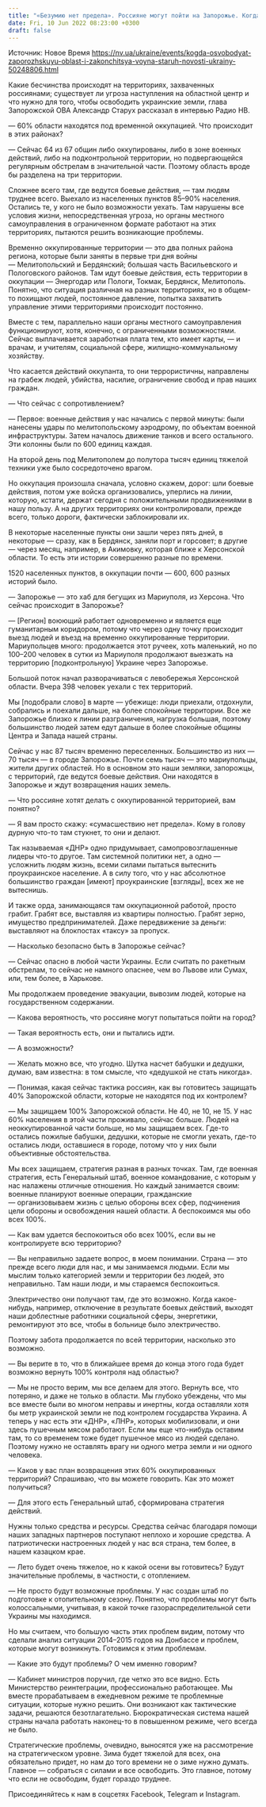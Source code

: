 ```yaml
---
title: "«Безумию нет предела». Россияне могут пойти на Запорожье. Когда удастся их выгнать из области — интервью с главой ОВА Александром Старухом"
date: Fri, 10 Jun 2022 08:23:00 +0300
draft: false
---
```

Источник: Новое Время https://nv.ua/ukraine/events/kogda-osvobodyat-zaporozhskuyu-oblast-i-zakonchitsya-voyna-staruh-novosti-ukrainy-50248806.html


Какие бесчинства происходят на территориях, захваченных россиянами; существует ли угроза наступления на областной центр и что нужно для того, чтобы освободить украинские земли, глава Запорожской ОВА Александр Старух рассказал в интервью Радио НВ.

— 60% области находятся под временной оккупацией. Что происходит в этих районах?

— Сейчас 64 из 67 общин либо оккупированы, либо в зоне военных действий, либо на подконтрольной территории, но подвергающейся регулярным обстрелам в значительной части. Поэтому область вроде бы разделена на три территории.

Сложнее всего там, где ведутся боевые действия, — там людям труднее всего. Выехало из населенных пунктов 85–90% населения. Остались те, у кого не было возможности уехать. Там нарушены все условия жизни, непосредственная угроза, но органы местного самоуправления в ограниченном формате работают на этих территориях, пытаются решить возникающие проблемы.

Временно оккупированные территории — это два полных района региона, которые были заняты в первые три дня войны — Мелитопольский и Бердянский; большая часть Васильевского и Пологовского районов. Там идут боевые действия, есть территории в оккупации — Энергодар или Пологи, Токмак, Бердянск, Мелитополь. Понятно, что ситуация различная на разных территориях, но в общем-то похищают людей, постоянное давление, попытка захватить управление этими территориями происходит постоянно.

Вместе с тем, параллельно наши органы местного самоуправления функционируют, хотя, конечно, с ограниченными возможностями. Сейчас выплачивается заработная плата тем, кто имеет карты, — и врачам, и учителям, социальной сфере, жилищно-коммунальному хозяйству.

Что касается действий оккупанта, то они террористичны, направлены на грабеж людей, убийства, насилие, ограничение свобод и прав наших граждан.

— Что сейчас с сопротивлением?

— Первое: военные действия у нас начались с первой минуты: были нанесены удары по мелитопольскому аэродрому, по объектам военной инфраструктуры. Затем началось движение танков и всего остального. Эти колонны были по 600 единиц каждая.

На второй день под Мелитополем до полутора тысяч единиц тяжелой техники уже было сосредоточено врагом.

Но оккупация произошла сначала, условно скажем, дорог: шли боевые действия, потом уже войска организовались, уперлись на линии, которую, кстати, держат сегодня с положительными продвижениями в нашу пользу. А на других территориях они контролировали, прежде всего, только дороги, фактически заблокировали их.

В некоторые населенные пункты они зашли через пять дней, в некоторые — сразу, как в Бердянск, заняли порт и горсовет; в другие — через месяц, например, в Акимовку, которая ближе к Херсонской области. То есть эти истории совершенно разные по времени.

1520 населенных пунктов, в оккупации почти — 600, 600 разных историй было.

— Запорожье — это хаб для бегущих из Мариуполя, из Херсона. Что сейчас происходит в Запорожье?

— [Регион] воюющий работает одновременно и является еще гуманитарным коридором, потому что через одну точку происходит выезд людей и въезд на временно оккупированные территории. Мариупольцев много: продолжается этот ручеек, хоть маленький, но по 100–200 человек в сутки из Мариуполя продолжают выезжать на территорию [подконтрольную] Украине через Запорожье.

Большой поток начал разворачиваться с левобережья Херсонской области. Вчера 398 человек уехали с тех территорий.

Мы [подобрали слово] в марте — убежище: люди приехали, отдохнули, собрались и поехали дальше, на более спокойные территории. Все же Запорожье близко к линии разграничения, нагрузка большая, поэтому большинство людей затем едут дальше в более спокойные общины Центра и Запада нашей страны.

Сейчас у нас 87 тысяч временно переселенных. Большинство из них — 70 тысяч — в городе Запорожье. Почти семь тысяч — это мариупольцы, жители других областей. Но в основном это наши земляки, запорожцы, с территорий, где ведутся боевые действия. Они находятся в Запорожье и ждут возвращения наших земель.

— Что россияне хотят делать с оккупированной территорией, вам понятно?

— Я вам просто скажу: «сумасшествию нет предела». Кому в голову дурную что-то там стукнет, то они и делают.

Так называемая «ДНР» одно придумывает, самопровозглашенные лидеры что-то другое. Там системной политики нет, а одно — усложнить людям жизнь, всеми силами пытаться вытеснить проукраинское население. А в силу того, что у нас абсолютное большинство граждан [имеют] проукраинские [взгляды], всех же не вытеснишь.

И также орда, занимающаяся там оккупационной работой, просто грабит. Грабят все, выставляя из квартиры полностью. Грабят зерно, имущество предпринимателей. Даже передвижение за деньги: выставляют на блокпостах «таксу» за пропуск.

— Насколько безопасно быть в Запорожье сейчас?

— Сейчас опасно в любой части Украины. Если считать по ракетным обстрелам, то сейчас не намного опаснее, чем во Львове или Сумах, или, тем более, в Харькове.

Мы продолжаем проведение эвакуации, вывозим людей, которые на государственном содержании.

— Какова вероятность, что россияне могут попытаться пойти на город?

— Такая вероятность есть, они и пытались идти.

— А возможности?

— Желать можно все, что угодно. Шутка насчет бабушки и дедушки, думаю, вам известна: в том смысле, что «дедушкой не стать никогда».

— Понимая, какая сейчас тактика россиян, как вы готовитесь защищать 40% Запорожской области, которые не находятся под их контролем?

— Мы защищаем 100% Запорожской области. Не 40, не 10, не 15. У нас 60% населения в этой части проживало, сейчас больше. Людей на неоккупированной части больше, но мы защищаем всех. Где-то остались пожилые бабушки, дедушки, которые не смогли уехать, где-то остались люди, оставшиеся в городе, потому что у них были объективные обстоятельства.

Мы всех защищаем, стратегия разная в разных точках. Там, где военная стратегия, есть Генеральный штаб, военное командование, с которым у нас налажены отличные отношения. Но каждый занимается своим: военные планируют военные операции, гражданские — организовываем жизнь с целью обороны всех сфер, подчинения цели обороны и освобождения нашей области. А беспокоимся мы обо всех 100%.

— Как вам удается беспокоиться обо всех 100%, если вы не контролируете всю территорию?

— Вы неправильно задаете вопрос, в моем понимании. Страна — это прежде всего люди для нас, и мы занимаемся людьми. Если мы мыслим только категорией земли и территории без людей, это неправильно. Там наши люди, и мы стараемся беспокоиться.

Электричество они получают там, где это возможно. Когда какое-нибудь, например, отключение в результате боевых действий, выходят наши доблестные работники социальной сферы, энергетики, ремонтируют это все, чтобы в больнице было электричество.

Поэтому забота продолжается по всей территории, насколько это возможно.

— Вы верите в то, что в ближайшее время до конца этого года будет возможно вернуть 100% контроля над областью?

— Мы не просто верим, мы все делаем для этого. Вернуть все, что потеряно, и даже не только в области. Мы глубоко убеждены, что мы все вместе были во многом неправы и инертны, когда оставляли хотя бы метр украинской земли не под контролем государства Украина. А теперь у нас есть эти «ДНР», «ЛНР», которых мобилизовали, и они здесь пушечным мясом работают. Если мы еще что-нибудь оставим там, то со временем тоже будет пушечное мясо из людей сделано. Поэтому нужно не оставлять врагу ни одного метра земли и ни одного человека.

— Каков у вас план возвращения этих 60% оккупированных территорий? Спрашиваю, что вы можете говорить. Как это может получиться?

— Для этого есть Генеральный штаб, сформирована стратегия действий.

Нужны только средства и ресурсы. Средства сейчас благодаря помощи наших западных партнеров поступают неплохо и хорошие средства. А патриотически настроенных людей у нас вся страна, тем более, в нашем казацком крае.

— Лето будет очень тяжелое, но к какой осени вы готовитесь? Будут значительные проблемы, в частности, с отоплением.

— Не просто будут возможные проблемы. У нас создан штаб по подготовке к отопительному сезону. Понятно, что проблемы могут быть колоссальными, учитывая, в какой точке газораспределительной сети Украины мы находимся.

Но мы считаем, что большую часть этих проблем видим, потому что сделали анализ ситуации 2014–2015 годов на Донбассе и проблем, которые могут возникнуть. Готовимся к этим проблемам.

— Какие это будут проблемы? О чем именно говорим?

— Кабинет министров поручил, где четко это все видно. Есть Министерство реинтеграции, профессионально работающее. Мы вместе прорабатываем в ежедневном режиме те проблемные ситуации, которые нужно решить. Они возникают как тактические задачи, решаются безотлагательно. Бюрократическая система нашей страны начала работать наконец-то в повышенном режиме, чего всегда не было.

Стратегические проблемы, очевидно, выносятся уже на рассмотрение на стратегическом уровне. Зима будет тяжелой для всех, она обязательно придет, но нам до того времени не о зиме нужно думать. Главное — собраться с силами и все освободить. Это главное, потому что если не освободим, будет гораздо труднее.

Присоединяйтесь к нам в соцсетях Facebook, Telegram и Instagram.
